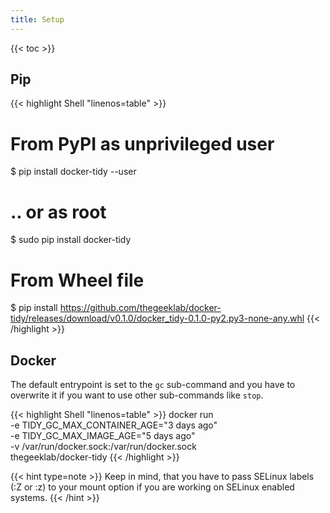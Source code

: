 ```yaml
---
title: Setup
---
```


<!-- prettier-ignore-start -->
<!-- spellchecker-disable -->
{{< toc >}}
<!-- spellchecker-enable -->
<!-- prettier-ignore-end -->

## Pip

<!-- prettier-ignore-start -->
<!-- markdownlint-disable -->
<!-- spellchecker-disable -->
{{< highlight Shell "linenos=table" >}}
# From PyPI as unprivileged user
$ pip install docker-tidy --user

# .. or as root
$ sudo pip install docker-tidy

# From Wheel file
$ pip install https://github.com/thegeeklab/docker-tidy/releases/download/v0.1.0/docker_tidy-0.1.0-py2.py3-none-any.whl
{{< /highlight >}}
<!-- spellchecker-enable -->
<!-- markdownlint-restore -->
<!-- prettier-ignore-end -->

## Docker

The default entrypoint is set to the `gc` sub-command and you have to overwrite it
if you want to use other sub-commands like `stop`.

<!-- prettier-ignore-start -->
<!-- markdownlint-disable -->
<!-- spellchecker-disable -->
{{< highlight Shell "linenos=table" >}}
docker run \
    -e TIDY_GC_MAX_CONTAINER_AGE="3 days ago" \
    -e TIDY_GC_MAX_IMAGE_AGE="5 days ago" \
    -v /var/run/docker.sock:/var/run/docker.sock \
    thegeeklab/docker-tidy
{{< /highlight >}}
<!-- spellchecker-enable -->
<!-- markdownlint-restore -->
<!-- prettier-ignore-end -->

<!-- prettier-ignore-start -->
<!-- markdownlint-disable -->
{{< hint type=note >}}
Keep in mind, that you have to pass SELinux labels (:Z or :z) to your mount option if you are working on SELinux enabled systems.
{{< /hint >}}
<!-- markdownlint-restore -->
<!-- prettier-ignore-end -->
